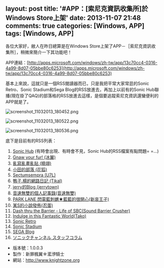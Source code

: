 layout: post
title: '#APP：[索尼克資訊收集所]於Windows Store上架'
date: 2013-11-07 21:48
comments: true
categories: [Windows, APP]
tags: [Windows, APP]
---
各位大家好，敝人在昨日總算是在Windows Store上架了APP－［索尼克資訊收集所］，稍微來簡介一下其功能吧！

APP連結：[http://apps.microsoft.com/windows/zh-tw/app/13c70cc4-0316-4a99-8d07-05bbe80c6253](http://apps.microsoft.com/windows/zh-tw/app/13c70cc4-0316-4a99-8d07-05bbe80c6253)

基本上來說，這就只是一個RSS閱讀器而已，只是我把平常大家常逛的Sonic Retro、Sonic Stadium和Sega Blog的RSS放進去，再加上以前有的Sonic Hub聯播(現在掛了QAQ)的部落格的RSS放進去這樣，是個要追蹤索尼克資訊還蠻便利的APP就是了。

![screenshot_11032013_180452.png](/image/lkyOhRh0Rw2qyYTqBGXi_screenshot_11032013_180452.png)

![screenshot_11032013_180522.png](/image/qKMIPAHCTh6cXKJNnSxG_screenshot_11032013_180522.png)

![screenshot_11032013_180536.png](/image/zw6sZBOTcyklFlgr3CYw_screenshot_11032013_180536.png)

底下是目前有的RSS列表：
1. [Sonic Hub](http://www.sonichub.tw/) (有時會出現、有時會不見，Sonic Hub的RSS檔案有點問題= =...)
2. [Gnaw your fur! (冰翼)](http://blog.yam.com/magic800219)
3. [亂寫亂畫亂貼 (曉翊)](http://www.wretch.cc/blog/abc1237185)
4. [小田的部落 (花狐)](http://blog.yam.com/tails7749)
5. [Sectumsempra (U7L)](http://farlees2275.pixnet.net/blog)
6. [鴨子.楊的網路日記 (Tikal)](http://blog.yam.com/tikalyang)
7. [jerry的Blog (jerrytown)](http://blog.yam.com/jerry19960621)
8. [音速無雙的個人記事錄(音速無雙)](http://blog.yam.com/sonicmusou)
9. [PARK LANE 閃電藍刺蝟★藍藍的很開心(新哀王子)](http://shinai1412.blog126.fc2.com/)
10. [某S的小說發佈(忍蛋)](http://blog.yam.com/s041117)
11. [Dash thru the Barrier - Life of SBC(Sound Barrier Crusher)](http://sbcdarkspine99.pixnet.net/blog)
12. [Indulge in this Fantastic World(Tako)](http://takojoyce.blog131.fc2.com/)
13. [Sonic Retro](http://www.sonicretro.org/)
14. [Sonic Stadium](http://www.sonicstadium.org/)
15. [SEGA Blog](http://blogs.sega.com/)
16. [ソニックチャンネル スタッフコラム](http://blog.sonic-channel.jp/)

- 版本號：1.0.0.3
- 製作：新罪楓翼☆灆洢騎士
- 網站：http://www.knightzone.org